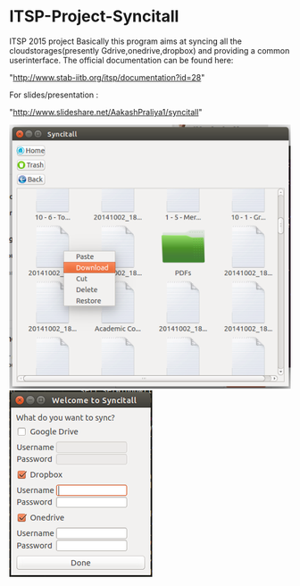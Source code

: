 # ITSP-Project-Syncitall
ITSP 2015 project
Basically this program aims at syncing all the cloudstorages(presently Gdrive,onedrive,dropbox) and providing a common
userinterface.
The official documentation can be found here:

"http://www.stab-iitb.org/itsp/documentation?id=28"

For slides/presentation :

"http://www.slideshare.net/AakashPraliya1/syncitall"



![Main Window](https://raw.githubusercontent.com/Aakash1312/test/master/2015-06-05-225857_1366x768_scrot.png)
![Welcome](https://raw.githubusercontent.com/Aakash1312/test/master/Screenshot.from.2015-06-05.22-37-06.png)
